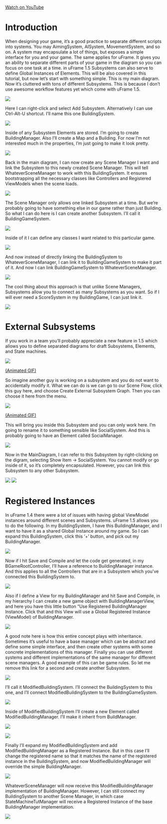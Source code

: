 [Watch on YouTube](https://www.youtube.com/watch?v=L9JIVFR-AFc)

# Introduction
When designing your game, it’s a good practice to separate different scripts into systems. You may AimingSystem, AISystem, MovementSystem, and so on. A system may encapsulate a lot of things, but exposes a simple interface for you and your game. The same applies for uFrame. It gives you an ability to separate different parts of your game in the diagram so you can focus on one task at a time. in uFrame 1.5 Subsystems can also serve to define Global Instances of Elements. This will be also covered in this tutorial, but now let’s start with something simple. This is my main diagram. Now it’s cluttered with tons of different Subsystems. This is because I don’t use awesome workflow features yet which come with uFrame 1.5.

![](http://i.imgur.com/Osi5AtW.png)

Here I can right-click and select Add Subsystem. Alternatively I can use Ctrl-Alt-U shortcut. I’ll name this one BuildingSystem.

![](http://i.imgur.com/LB5Uiig.png)

Inside of any Subsystem Elements are stored. I’m going to create BuildingManager. Also I’ll create a Map and a Building. For now I’m not interested much in the properties, I’m just going to make it look pretty.

![](http://i.imgur.com/DFAYLL4.png)

Back in the main diagram, I can now create any Scene Manager I want and link the Subsystem to this newly created Scene Manager. This will tell WhateverSceneManager to work with this BuildingSystem. It ensures bootstrapping all the necessary classes like Controllers and Registered ViewModels when the scene loads.

![](http://i.imgur.com/fAzuPvo.png)

The Scene Manager only allows one linked Subsystem at a time. But we’re probably going to have something else in our game rather than just Building. So what I can do here is I can create another Subsystem. I’ll call it BuildingGameSystem.

![](http://i.imgur.com/dUT88Gv.png)

Inside of it I can define any classes I want related to this particular game.

![](http://i.imgur.com/GV4ffkB.png)

And now instead of directly linking the BuildingSystem to WhateverSceneManager, I can link it to BuildingGameSystem to make it part of it. And now I can link BuildingGameSystem to WhateverSceneManager.

![](http://i.imgur.com/Pz970Yw.png)

The cool thing about this approach is that unlike Scene Managers, Subsystems allow you to connect as many Subsystems as you want. So if I will ever need a ScoreSystem in my BuildingGame, I can just link it.

![](http://i.imgur.com/nxmxpXZ.png)

# External Subsystems
If you work in a team you’ll probably appreciate a new feature in 1.5 which allows you to define separated diagrams for draft Subsystems, Elements, and State machines.

![](http://i.imgur.com/zLqH13O.png)

[(Animated GIF)](http://i.imgur.com/YglJkPD.gifv)

So imagine another guy is working on a subsystem and you do not want to accidentally modify it. What we can do is we can go to our Scene Flow, click this guy here, and choose Create External Subsystem Graph. Then you can choose it here from the menu.

![](http://i.imgur.com/0z26ayY.png)

[(Animated GIF)](http://i.imgur.com/qEPLAKj.gifv)

This will bring you inside this Subsystem and you can only work here. I’m going to rename it to something sensible like SocialSystem. And this is probably going to have an Element called SocialManager.

![](http://i.imgur.com/nUqkD6S.png)

Now in the MainDiagram, I can refer to this Subsystem by right-clicking on the digram, selecting Show Item -> SocialSystem. You cannot modify or go inside of it, so it’s completely encapsulated. However, you can link this Subsystem to any other Subsystem.

![](http://i.imgur.com/OZoW2CE.png)
![](http://i.imgur.com/ivVNHOn.png)

# Registered Instances
In uFrame 1.4 there were a lot of issues with having global ViewModel instances around different scenes and Subsystems. uFrame 1.5 allows you to do the following. In my BuildingSystem, I have this BuildingManager, and I want to have it as a shared Global Instance around my game. So I can expand this BuildingSystem, click this ‘+’ button, and pick out my BuildingManager.

![](http://i.imgur.com/0S4uhYm.png)

Now if I hit Save and Compile and let the code get generated, in my BGameRootController, I’ll have a reference to BuildingManager instance. And this applies to all the Controllers that are in a Subsystem which you've connected this BuildingSystem to.

![](http://i.imgur.com/TIYXU7v.png)

Also if I define a View for my BuildingManager and hit Save and Compile, in my hierarchy I can create a new game object with BuildingManagerView, and here you have this little button “Use Registered BuildingManager Instance. Click that and this View will use a Global Registered Instance (ViewModel) of BuildingManager.

![](http://i.imgur.com/IiGVYiW.png)

A good note here is how this entire concept plays with inheritance. Sometimes it’s useful to have a base manager which can be abstract and define some simple interface, and then create other systems with some concrete implementations of this manager. Finally you can use different systems and different implementations of the same manager for different scene managers. A good example of this can be game rules. So let me remove this link for a second and create another Subsystem.

![](http://i.imgur.com/PMkf7rT.png)

I’ll call it ModifiedBuildingSystem. I’ll connect the BuildingSystem to this one, and I’ll connect ModifiedBuildingSystem to the BuildingGameSystem.

![](http://i.imgur.com/ihRcCb5.png)

Inside of ModifiedBuildingSystem I’ll create a new Element called ModifiedBuildingManager. I’ll make it inherit from BuildManager.

![](http://i.imgur.com/chvALDF.png)

![](http://i.imgur.com/BVdScxX.png)

Finally I’ll expand my ModifiedBuildingSystem and add ModifiedBuildingManager as a Registered Instance. But in this case I’ll change the registered name so that it matches the name of the registered instance in the BuildingSystem, and now ModifiedBuildingManager will override the simple BuildingManager.

![](http://i.imgur.com/9pbZFwz.png)

WhateverSceneManager will now receive this ModifiedBuildingManager implementation of BuildingManager. However, I can still connect my BuildingSystem to another Scene Manager, in which case StateMachineTutManager will receive a Registered Instance of the base BuildingManager implementation.

![](http://i.imgur.com/G25rkwr.png)